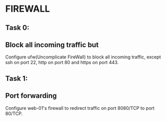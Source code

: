 # FIREWALL

## Task 0:
## Block all incoming traffic but
Configure ufw(Uncomplicate FireWall) to block all incoming traffic, except ssh on port 22, http on port 80 and https on port 443.

## Task 1:
## Port forwarding
Configure web-01's firewall to redirect traffic on port 8080/TCP to port 80/TCP.
